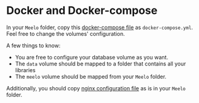 # Docker and Docker-compose

In your `Meelo` folder, copy this [docker-compose file](https://raw.githubusercontent.com/Arthi-chaud/Meelo/master/docker-compose.prod.yml) as `docker-compose.yml`. Feel free to change the volumes' configuration.

A few things to know:

- You are free to configure your database volume as you want.
- The `data` volume should be mapped to a folder that contains all your libraries
- The `meelo` volume should be mapped from your `Meelo` folder.

Additionally, you should copy [nginx configuration file](https://raw.githubusercontent.com/Arthi-chaud/Meelo/master/nginx.conf.template) as is in your `Meelo` folder.

